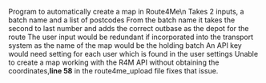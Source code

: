 Program to automatically create a map in Route4Me\n
Takes 2 inputs, a batch name and a list of postcodes
From the batch name it takes the second to last number and adds the correct outbase as the depot for the route
The user input would be redundant if incorporated into the transport system as the name of the map would be the holding batch
An API key would need setting for each user which is found in the user settings
Unable to create a map working with the R4M API without obtaining the coordinates,**line 58** in the route4me_upload file fixes that issue.
